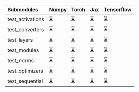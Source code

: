 | Submodules       | Numpy                                                                                                                           | Torch                                                                                                                           | Jax                                                                                                                             | Tensorflow                                                                                                                      |
|:-----------------|:--------------------------------------------------------------------------------------------------------------------------------|:--------------------------------------------------------------------------------------------------------------------------------|:--------------------------------------------------------------------------------------------------------------------------------|:--------------------------------------------------------------------------------------------------------------------------------|
| test_activations | <a href="https://github.com/unifyai/ivy/runs/8036014771?check_suite_focus=true" rel="noopener noreferrer" target="_blank">⌛</a> | <a href="https://github.com/unifyai/ivy/runs/8036015640?check_suite_focus=true" rel="noopener noreferrer" target="_blank">⌛</a> | <a href="https://github.com/unifyai/ivy/runs/8036016611?check_suite_focus=true" rel="noopener noreferrer" target="_blank">⌛</a> | <a href="https://github.com/unifyai/ivy/runs/8036017546?check_suite_focus=true" rel="noopener noreferrer" target="_blank">⌛</a> |
| test_converters  | <a href="https://github.com/unifyai/ivy/runs/8036014889?check_suite_focus=true" rel="noopener noreferrer" target="_blank">⌛</a> | <a href="https://github.com/unifyai/ivy/runs/8036015774?check_suite_focus=true" rel="noopener noreferrer" target="_blank">⌛</a> | <a href="https://github.com/unifyai/ivy/runs/8036016753?check_suite_focus=true" rel="noopener noreferrer" target="_blank">⌛</a> | <a href="https://github.com/unifyai/ivy/runs/8036017685?check_suite_focus=true" rel="noopener noreferrer" target="_blank">⌛</a> |
| test_layers      | <a href="https://github.com/unifyai/ivy/runs/8036015009?check_suite_focus=true" rel="noopener noreferrer" target="_blank">⌛</a> | <a href="https://github.com/unifyai/ivy/runs/8036015891?check_suite_focus=true" rel="noopener noreferrer" target="_blank">⌛</a> | <a href="https://github.com/unifyai/ivy/runs/8036016872?check_suite_focus=true" rel="noopener noreferrer" target="_blank">⌛</a> | <a href="https://github.com/unifyai/ivy/runs/8036017814?check_suite_focus=true" rel="noopener noreferrer" target="_blank">⌛</a> |
| test_modules     | <a href="https://github.com/unifyai/ivy/runs/8036015127?check_suite_focus=true" rel="noopener noreferrer" target="_blank">⌛</a> | <a href="https://github.com/unifyai/ivy/runs/8036016015?check_suite_focus=true" rel="noopener noreferrer" target="_blank">⌛</a> | <a href="https://github.com/unifyai/ivy/runs/8036016994?check_suite_focus=true" rel="noopener noreferrer" target="_blank">⌛</a> | <a href="https://github.com/unifyai/ivy/runs/8036017951?check_suite_focus=true" rel="noopener noreferrer" target="_blank">⌛</a> |
| test_norms       | <a href="https://github.com/unifyai/ivy/runs/8036015243?check_suite_focus=true" rel="noopener noreferrer" target="_blank">⌛</a> | <a href="https://github.com/unifyai/ivy/runs/8036016137?check_suite_focus=true" rel="noopener noreferrer" target="_blank">⌛</a> | <a href="https://github.com/unifyai/ivy/runs/8036017110?check_suite_focus=true" rel="noopener noreferrer" target="_blank">⌛</a> | <a href="https://github.com/unifyai/ivy/runs/8036018142?check_suite_focus=true" rel="noopener noreferrer" target="_blank">⌛</a> |
| test_optimizers  | <a href="https://github.com/unifyai/ivy/runs/8036015363?check_suite_focus=true" rel="noopener noreferrer" target="_blank">⌛</a> | <a href="https://github.com/unifyai/ivy/runs/8036016336?check_suite_focus=true" rel="noopener noreferrer" target="_blank">⌛</a> | <a href="https://github.com/unifyai/ivy/runs/8036017247?check_suite_focus=true" rel="noopener noreferrer" target="_blank">⌛</a> | <a href="https://github.com/unifyai/ivy/runs/8036018264?check_suite_focus=true" rel="noopener noreferrer" target="_blank">⌛</a> |
| test_sequential  | <a href="https://github.com/unifyai/ivy/runs/8036015479?check_suite_focus=true" rel="noopener noreferrer" target="_blank">⌛</a> | <a href="https://github.com/unifyai/ivy/runs/8036016471?check_suite_focus=true" rel="noopener noreferrer" target="_blank">⌛</a> | <a href="https://github.com/unifyai/ivy/runs/8036017389?check_suite_focus=true" rel="noopener noreferrer" target="_blank">⌛</a> | <a href="https://github.com/unifyai/ivy/runs/8036018390?check_suite_focus=true" rel="noopener noreferrer" target="_blank">⌛</a> |